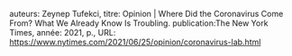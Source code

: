 auteurs: Zeynep Tufekci, 
titre: Opinion | Where Did the Coronavirus Come From? What We Already Know Is Troubling.
publication:The New York Times, 
année: 2021, 
p.,
URL: https://www.nytimes.com/2021/06/25/opinion/coronavirus-lab.html

